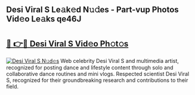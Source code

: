 ## Desi Viral S Le𝚊k𝚎d N𝚞𝚍es - Part-vup Photos Vid𝚎o Le𝚊ks qe46J

# <h2><a href="http://fbeg7si.evod.top/?m=Desi+Viral+S">🔗 👉🔴 Desi Viral S Vid𝚎o Ph𝚘t𝚘s</a></h2>

[![Desi Viral S N𝚞d𝚎s](https://i.imgur.com/8V9OHl7.gif)](http://fbeg7si.evod.top/?m=Desi+Viral+S)
Web celebrity Desi Viral S and multimedia artist, recognized for posting dance and lifestyle content through solo and collaborative dance routines and mini vlogs. Respected scientist Desi Viral S, recognized for their groundbreaking research and contributions to their field. 
